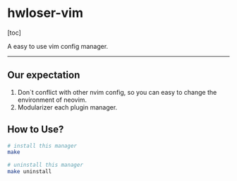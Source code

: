 # hwloser-vim

[toc]

A easy to use vim config manager.

---

## Our expectation

1. Don`t conflict with other nvim config, so you can easy to change the environment of neovim.
2. Modularizer each plugin manager.

## How to Use?

```bash
# install this manager
make

# uninstall this manager
make uninstall
```
